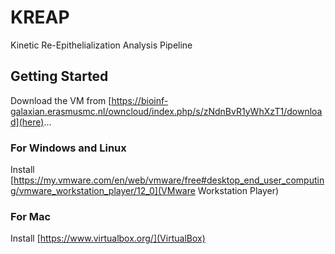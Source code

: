 # [](#header-1)KREAP

Kinetic Re-Epithelialization Analysis Pipeline 

## [](#header-2)Getting Started

Download the VM from [https://bioinf-galaxian.erasmusmc.nl/owncloud/index.php/s/zNdnBvR1yWhXzT1/download](here)...

### [](#header-3)For Windows and Linux

Install [https://my.vmware.com/en/web/vmware/free#desktop_end_user_computing/vmware_workstation_player/12_0](VMware Workstation Player)

### [](#header-3)For Mac

Install [https://www.virtualbox.org/](VirtualBox)